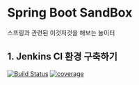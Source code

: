 # Spring Boot SandBox
스프링과 관련된 이것저것을 해보는 놀이터

## 1. Jenkins CI 환경 구축하기
[![Build Status](https://jenkins.riyenas.dev/buildStatus/icon?job=Spring_Boot_SandBox%2Fdevelop)](https://jenkins.riyenas.dev/job/Spring_Boot_SandBox/job/develop/)
[![coverage](https://img.shields.io/jenkins/coverage/api.svg?jobUrl=https://jenkins.riyenas.dev/job/Spring_Boot_SandBox/job/develop)](https://jenkins.riyenas.dev/job/Spring_Boot_SandBox/job/develop)
